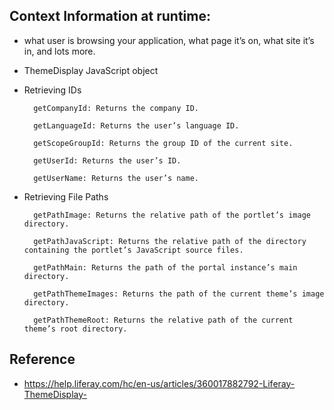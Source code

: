 ## Context Information at runtime:

- what user is browsing your application, what page it’s on, what site it’s in, and lots more.

- ThemeDisplay JavaScript object

- Retrieving IDs

        getCompanyId: Returns the company ID.

        getLanguageId: Returns the user’s language ID.

        getScopeGroupId: Returns the group ID of the current site.

        getUserId: Returns the user’s ID.

        getUserName: Returns the user’s name.
        
- Retrieving File Paths

        getPathImage: Returns the relative path of the portlet’s image directory.

        getPathJavaScript: Returns the relative path of the directory containing the portlet’s JavaScript source files.

        getPathMain: Returns the path of the portal instance’s main directory.

        getPathThemeImages: Returns the path of the current theme’s image directory.

        getPathThemeRoot: Returns the relative path of the current theme’s root directory.
        
## Reference

- https://help.liferay.com/hc/en-us/articles/360017882792-Liferay-ThemeDisplay-
